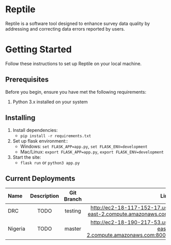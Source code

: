 # Reptile
Reptile is a software tool designed to enhance survey data quality by addressing and correcting data errors reported by users.

# Getting Started
Follow these instructions to set up Reptile on your local machine.

## Prerequisites
Before you begin, ensure you have met the following requirements:
1. Python 3.x installed on your system

## Installing
1. Install dependencies:
   - `pip install -r requirements.txt`
2. Set up flask environment::
   - Windows: `set FLASK_APP=app.py`, `set FLASK_ENV=development`
   - Mac/Linux: `export FLASK_APP=app.py`, `export FLASK_ENV=development`
3. Start the site:
   - `flask run` or `python3 app.py`

## Current Deployments

| Name              | Description | Git Branch | Link |
| :---------------- | :------: | :------: | ----: |
| DRC               |   TODO   | testing | http://ec2-18-117-152-17.us-east-2.compute.amazonaws.com/ |
| Nigeria           |   TODO  | master | http://ec2-18-190-217-53.us-east-2.compute.amazonaws.com:8000/ |
